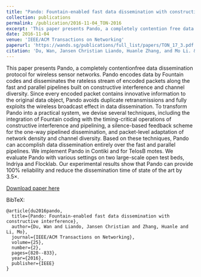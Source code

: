 ```yaml
---
title: "Pando: Fountain-enabled fast data dissemination with constructive interference"
collection: publications
permalink: /publication/2016-11-04_TON-2016
excerpt: 'This paper presents Pando, a completely contention free data dissemination protocol for wireless sensor networks.'
date: 2016-11-04
venue: 'IEEE/ACM Transactions on Networking'
paperurl: 'https://wands.sg/publications/full_list/papers/TON_17_3.pdf'
citation: 'Du, Wan, Jansen Christian Liando, Huanle Zhang, and Mo Li. &quot;Pando: Fountain-enabled fast data dissemination with constructive interference.&quot; <i>IEEE/ACM Transactions on Networking</i> 25, no. 2 (2016): 820-833.'
---
```

This paper presents Pando, a completely contentionfree data dissemination protocol for wireless sensor networks. Pando encodes data by Fountain codes and disseminates the rateless stream of encoded packets along the fast and parallel pipelines built on constructive interference and channel diversity. Since every encoded packet contains innovative information to the original data object, Pando avoids duplicate retransmissions and fully exploits the wireless broadcast effect in data dissemination. To transform Pando into a practical system, we devise several techniques, including the integration of Fountain coding with the timing-critical operations of constructive interference and pipelining, a silence-based feedback scheme for the one-way pipelined dissemination, and packet-level adaptation of network density and channel diversity. Based on these techniques, Pando can accomplish data dissemination entirely over the fast and parallel pipelines. We implement Pando in Contiki and for TelosB motes. We evaluate Pando with various settings on two large-scale open test beds, Indriya and Flocklab. Our experimental results show that Pando can provide 100% reliability and reduce the dissemination time of state of the art by 3.5×.

[Download paper here](https://wands.sg/publications/full_list/papers/TON_17_3.pdf)

BibTeX:
```
@article{du2016pando,
  title={Pando: Fountain-enabled fast data dissemination with constructive interference},
  author={Du, Wan and Liando, Jansen Christian and Zhang, Huanle and Li, Mo},
  journal={IEEE/ACM Transactions on Networking},
  volume={25},
  number={2},
  pages={820--833},
  year={2016},
  publisher={IEEE}
}
```
